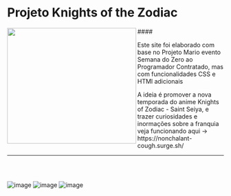 # Projeto Knights of the Zodiac



<img align="left" src="https://giffiles.alphacoders.com/186/186342.gif"  width="300" height="270" />
####

<p>Este site foi elaborado com base no Projeto Mario evento Semana do Zero ao Programador Contratado, mas com funcionalidades CSS e HTMl adicionais</p>
A ideia é promover a nova temporada do anime Knights of Zodiac - Saint Seiya, e trazer curiosidades e inormações sobre a franquia 
 veja funcionando aqui -> https://nonchalant-cough.surge.sh/
 
 ---------------------------------------------------------

##
<br>

![image](https://user-images.githubusercontent.com/102807406/219414485-14b640a2-e935-4e4f-ac79-75ff236f25f4.png)
![image](https://user-images.githubusercontent.com/102807406/219414646-256ad86d-4f37-4be5-a62f-02339f2cc6c7.png)
![image](https://user-images.githubusercontent.com/102807406/219414825-e79227d5-acd6-4e27-8f06-1600228b94aa.png)
